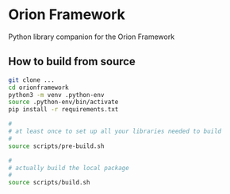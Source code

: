 # Orion Framework

Python library companion for the Orion Framework

## How to build from source

```bash
git clone ...
cd orionframework
python3 -m venv .python-env
source .python-env/bin/activate
pip install -r requirements.txt

#
# at least once to set up all your libraries needed to build
#
source scripts/pre-build.sh

#
# actually build the local package
#
source scripts/build.sh

```